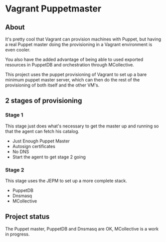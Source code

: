 Vagrant Puppetmaster
====================
About
-----
It's pretty cool that Vagrant can provision machines with Puppet, but having a real Puppet master doing the provisioning in a Vagrant environment is even cooler.

You also have the added advantage of being able to used exported resources in PuppetDB and orchestration through MCollective.

This project uses the puppet provisioning of Vagrant to set up a bare minimum puppet master server, which can then do the rest of the provisioning of both itself and the other VM's.

2 stages of provisioning
------------------------

### Stage 1
This stage just does what's necessary to get the master up and running so that the agent can fetch his catalog.

  - Just Enough Puppet Master
  - Autosign certificates
  - No DNS
  - Start the agent to get stage 2 going

### Stage 2
This stage uses the JEPM to set up a more complete stack.

  - PuppetDB
  - Dnsmasq
  - MCollective

Project status
-----------------------------
The Puppet master, PuppetDB and Dnsmasq are OK, MCollective is a work in progress.
